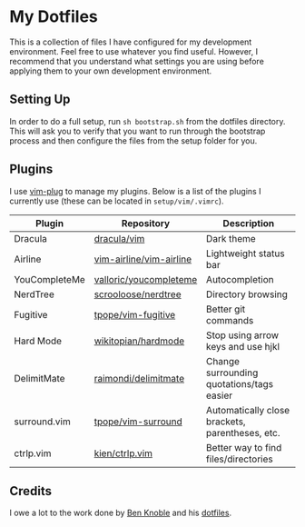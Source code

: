 My Dotfiles
===========

This is a collection of files I have configured for my development environment.
Feel free to use whatever you find useful. However, I recommend
that you understand what settings you are using before applying them to your
own development environment.

Setting Up
----------
In order to do a full setup, run `sh bootstrap.sh` from the dotfiles directory.
This will ask you to verify that you want to run through the bootstrap process
and then configure the files from the setup folder for you.  

Plugins
-------
I use [vim-plug](https://github.com/junegunn/vim-plug) to manage my plugins.
Below is a list of the plugins I currently use (these can be located in
`setup/vim/.vimrc`).

| Plugin | Repository | Description |
| ------ | ---------- | ----------- |
| Dracula | [dracula/vim](https://github.com/dracula/vim) | Dark theme |
| Airline | [vim-airline/vim-airline](https://github.com/vim-airline/vim-airline) | Lightweight status bar |
| YouCompleteMe | [valloric/youcompleteme](https://github.com/valloric/youcompleteme) | Autocompletion |
| NerdTree | [scrooloose/nerdtree](https://github.com/scrooloose/nerdtree) | Directory browsing |
| Fugitive | [tpope/vim-fugitive](tpope/vim-fugitive) | Better git commands |
| Hard Mode | [wikitopian/hardmode](https://github.com/wikitopian/hardmode) | Stop using arrow keys and use hjkl |
| DelimitMate | [raimondi/delimitmate](https://github.com/raimondi/delimitmate)| Change surrounding quotations/tags easier |
| surround.vim | [tpope/vim-surround](https://github.com/tpope/vim-surround) | Automatically close brackets, parentheses, etc. |
| ctrlp.vim | [kien/ctrlp.vim](https://github.com/kien/ctrlp.vim) | Better way to find files/directories |


Credits
-------
I owe a lot to the work done by [Ben Knoble](https://github.com/benknoble) and his [dotfiles](https://github.com/benknoble/Dotfiles).